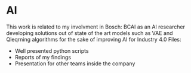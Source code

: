 # AI
This work is related to my involvment in Bosch: BCAI as an AI researcher developing solutions out of state of the art models such as VAE and Qleqrning algorithms for the sake of improving AI for Industry 4.0
Files:
- Well presented python scripts 
- Reports of my findings
- Presentation for other teams inside the company
